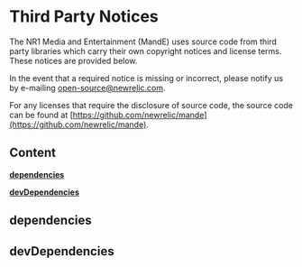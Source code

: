 # Third Party Notices

The NR1 Media and Entertainment (MandE) uses source code from third party libraries which carry
their own copyright notices and license terms. These notices are provided
below.

In the event that a required notice is missing or incorrect, please notify us
by e-mailing [open-source@newrelic.com](mailto:open-source@newrelic.com).

For any licenses that require the disclosure of source
code, the source code can be found at [https://github.com/newrelic/mande](https://github.com/newrelic/mande).

## Content

**[dependencies](#dependencies)**


**[devDependencies](#devDependencies)**



## dependencies


## devDependencies

